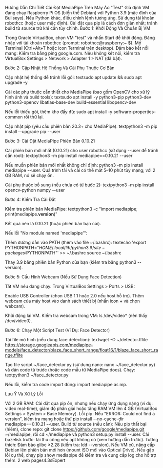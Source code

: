 Hướng Dẫn Chi Tiết Cài Đặt MediaPipe Trên Máy Ảo "Test"
Giả định VM đang chạy Raspberry Pi OS (biến thể Debian) với Python 3.9 (mặc định của Bullseye). Nếu Python khác, điều chỉnh lệnh tương ứng. Sử dụng tài khoản robothcc (hoặc user mặc định). Cài đặt qua pip là cách đơn giản nhất; tránh build từ source trừ khi cần tùy chỉnh.
Bước 1: Khởi Động Và Chuẩn Bị VM

Trong Oracle VirtualBox, chọn VM "test" và nhấn Start để khởi động.
Đăng nhập với tài khoản robothcc (prompt: robothcc@raspberry:~ $).
Mở Terminal (Ctrl+Alt+T hoặc icon Terminal trên desktop).
Đảm bảo kết nối mạng: Kiểm tra bằng ping google.com. Nếu không kết nối, kiểm tra VirtualBox Settings > Network > Adapter 1 > NAT (đã bật).

Bước 2: Cập Nhật Hệ Thống Và Cài Phụ Thuộc Cơ Bản

Cập nhật hệ thống để tránh lỗi gói:
textsudo apt update && sudo apt upgrade -y

Cài các phụ thuộc cần thiết cho MediaPipe (bao gồm OpenCV cho xử lý hình ảnh và build tools):
textsudo apt install -y python3-pip python3-dev python3-opencv libatlas-base-dev build-essential libopencv-dev

Nếu lỗi thiếu gói, thêm kho đầy đủ: sudo apt install -y software-properties-common rồi thử lại.


Cập nhật pip (yêu cầu phiên bản 20.3+ cho MediaPipe):
textpython3 -m pip install --upgrade pip --user


Bước 3: Cài Đặt MediaPipe Phiên Bản 0.10.21

Cài phiên bản mới nhất (0.10.21) cho user robothcc (sử dụng --user để tránh cần root):
textpython3 -m pip install mediapipe==0.10.21 --user

Nếu muốn phiên bản mới nhất không chỉ định: python3 -m pip install mediapipe --user.
Quá trình tải và cài có thể mất 5–10 phút tùy mạng; với 2 GB RAM, nó sẽ chạy ổn.


Cài phụ thuộc bổ sung (nếu chưa có từ bước 2):
textpython3 -m pip install opencv-python numpy --user


Bước 4: Kiểm Tra Cài Đặt

Kiểm tra phiên bản MediaPipe:
textpython3 -c "import mediapipe; print(mediapipe.__version__)"

Kết quả nên là 0.10.21 (hoặc phiên bản bạn cài).


Nếu lỗi "No module named 'mediapipe'":

Thêm đường dẫn vào PATH (thêm vào file ~/.bashrc):
textecho 'export PYTHONPATH="$HOME/.local/lib/python3.9/site-packages:$PYTHONPATH"' >> ~/.bashrc
source ~/.bashrc

Thay 3.9 bằng phiên bản Python của bạn (kiểm tra bằng python3 --version).





Bước 5: Cấu Hình Webcam (Nếu Sử Dụng Face Detection)

Tắt VM nếu đang chạy.
Trong VirtualBox Settings > Ports > USB:

Enable USB Controller (chọn USB 1.1 hoặc 2.0 nếu host hỗ trợ).
Thêm webcam của máy host vào danh sách thiết bị (nhấn icon + và chọn webcam).


Khởi động lại VM.
Kiểm tra webcam trong VM: ls /dev/video* (nên thấy /dev/video0).

Bước 6: Chạy Một Script Test (Ví Dụ: Face Detector)

Tải file mô hình (nếu dùng face detection):
textwget -O ~/detector.tflite https://storage.googleapis.com/mediapipe-models/face_detector/blaze_face_short_range/float16/1/blaze_face_short_range.tflite

Tạo file script ~/face_detector.py (sử dụng nano: nano ~/face_detector.py) và dán code từ trước (hoặc code mẫu từ MediaPipe docs).
Chạy:
textpython3 ~/face_detector.py

Nếu lỗi, kiểm tra code import đúng: import mediapipe as mp.



Lưu Ý Và Xử Lý Lỗi

Với 2 GB RAM: Cài đặt qua pip ổn, nhưng nếu chạy ứng dụng nặng (ví dụ: video real-time), giảm độ phân giải hoặc tăng RAM VM lên 4 GB (VirtualBox Settings > System > Base Memory).
Lỗi pip: Nếu "ERROR: Could not find a version", kiểm tra mạng hoặc thử pip install --no-cache-dir mediapipe==0.10.21 --user.
Build từ source (nếu cần): Nếu pip thất bại (hiếm), clone repo: git clone https://github.com/google/mediapipe.git ~/mediapipe, rồi cd ~/mediapipe và python3 setup.py install --user. Cài bazelisk trước: tải thủ công nếu apt không có (xem hướng dẫn trước).
Tương thích: Đảm bảo glibc ≥2.28 (kiểm tra: ldd --version). Nếu VM cũ, nâng cấp Debian lên phiên bản mới hơn (mount ISO mới vào Optical Drive).
Nếu gặp lỗi cụ thể, chạy pip show mediapipe để kiểm tra và cung cấp log cho hỗ trợ thêm.
2 web pages4.3sExpert
